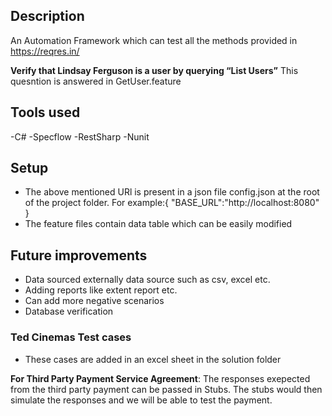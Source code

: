 ﻿## Description
An Automation Framework which can test all the methods provided in https://reqres.in/

**Verify that Lindsay Ferguson is a user by querying “List Users”**
This quesntion is answered in GetUser.feature
## Tools used
-C#
-Specflow
-RestSharp
-Nunit
## Setup
- The above mentioned URl is present in a json file  config.json at the root of the project folder. 
For example:{ "BASE_URL":"http://localhost:8080" }
- The feature files contain data table which can be easily modified

## Future improvements
- Data sourced externally data source such as csv, excel etc. 
- Adding reports like extent report etc.
- Can add more negative scenarios
- Database verification 

### Ted Cinemas Test cases 
- These cases are added in an excel sheet in the solution folder

**For Third Party Payment Service Agreement**: 
The responses exepected from the third party payment can be passed in Stubs. 
The stubs would then simulate the responses and we will be able to test the payment. 

